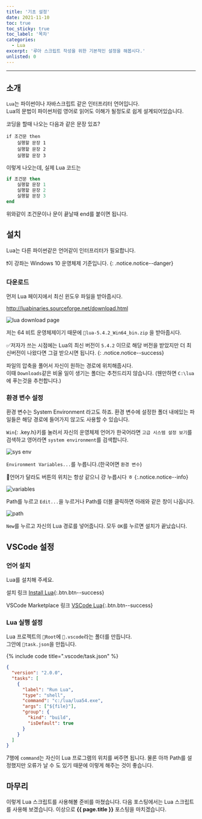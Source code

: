 ```yaml
---
title: '기초 설정'
date: 2021-11-10
toc: true
toc_sticky: true
toc_label: '목차'
categories:
  - Lua
excerpt: '루아 스크립트 작성을 위한 기본적인 설정을 해봅시다.'
unlisted: 0
---
```


---

## 소개

`Lua`는 파이썬이나 자바스크립트 같은 인터프리터 언어입니다.  
Lua의 문법이 파이썬처럼 영어로 읽어도 이해가 될정도로 쉽게 설계되어있습니다.

코딩을 할때 나오는 다음과 같은 문장 있죠?

```
if 조건문 then
    실행할 문장 1
    실행할 문장 2
    실행할 문장 3
```

이렇게 나오는데, 실제 Lua 코드는

```lua
if 조건문 then
    실행할 문장 1
    실행할 문장 2
    실행할 문장 3
end
```

위와같이 조건문이나 문이 끝날때 end를 붙이면 됩니다.

## 설치

Lua는 다른 파이썬같은 언어같이 인터프리터가 필요합니다.

❗이 강좌는 Windows 10 운영체제 기준입니다.
{: .notice.notice--danger}

### 다운로드

먼저 Lua 페이지에서 최신 윈도우 파일을 받아줍시다.

<http://luabinaries.sourceforge.net/download.html>

![lua download page](https://user-images.githubusercontent.com/83404333/141219514-7332eac9-8b18-422b-9efb-f1396a241a4d.png)

저는 64 비트 운영체제이기 때문에 `🧱lua-5.4.2_Win64_bin.zip` 을 받아줍시다.

✅저자가 쓰는 시점에는 Lua의 최신 버전이 `5.4.2` 이므로 해당 버전을 받았지만 더 최신버전이 나왔다면 그걸 받으시면 됩니다.
{: .notice.notice--success}

파일의 압축을 풀어서 자신이 원하는 경로에 위치해줍시다.  
이때 `Downloads`같은 비울 일이 생기는 폴더는 추천드리지 않습니다.
(웬만하면 `C:\lua`에 푸는것을 추천합니다.)

### 환경 변수 설정

환경 변수는 System Environment 라고도 하죠.
환경 변수에 설정한 폴더 내에있는 파일들은 해당 경로에 들어가지 않고도 사용할 수 있습니다.

`Win`{: .key.h}키를 눌러서 자신의 운영체제 언어가 한국어라면 `고급 시스템 설정 보기`를 검색하고
영어라면 `system environment`를 검색합니다.

![sys env](https://user-images.githubusercontent.com/83404333/141225021-f04d204f-00ba-48c6-8ad9-a3ae4480e0f3.png)

`Environment Variables...`를 누릅니다.(한국어면 `환경 변수`)

🎉언어가 달라도 버튼의 위치는 항상 같으니 걍 누릅시다 ㅎ
{:.notice.notice--info}

![variables](https://user-images.githubusercontent.com/83404333/141226578-c0f433ec-1803-48c7-a34c-6c7977eefd48.png)

<span class='var'>Path</span>를 누르고 `Edit...`을 누르거나 <span class='var'>Path</span>를 더블 클릭하면 아래와 같은 창이 나옵니다.

![path](https://user-images.githubusercontent.com/83404333/141227425-f9d6b210-cbf0-47ee-a180-37569a2e4f12.png)

`New`를 누르고 자신의 Lua 경로를 넣어줍니다.
모두 `OK`를 누르면 설치가 끝났습니다.

## VSCode 설정

### 언어 설치

Lua를 설치해 주세요.

설치 링크
[Install Lua](vscode:extension/keyring.Lua){:.btn.btn--success}

VSCode Marketplace 링크
[VSCode Lua](https://marketplace.visualstudio.com/items?itemName=keyring.Lua){:.btn.btn--success}

### Lua 실행 설정

Lua 프로젝트의 `🚀Root`에 `📁.vscode`라는 폴더를 만듭니다.  
그안에 `📝task.json`을 만듭니다.

{% include code title=".vscode/task.json" %}

```json
{
  "version": "2.0.0",
  "tasks": [
    {
      "label": "Run Lua",
      "type": "shell",
      "command": "c:/lua/lua54.exe",
      "args": ["${file}"],
      "group": {
        "kind": "build",
        "isDefault": true
      }
    }
  ]
}
```

7행에 `command`는 자신이 Lua 프로그램의 위치를 써주면 됩니다.
물론 아까 <span class='var'>Path</span>를 설정했지만 오류가 날 수 도 있기 때문에 이렇게 해주는 것이 좋습니다.

## 마무리

이렇게 Lua 스크립트를 사용해볼 준비를 마쳤습니다.
다음 포스팅에서는 Lua 스크립트를 사용해 보겠습니다.
이상으로 **{{ page.title }}** 포스팅을 마치겠습니다.
